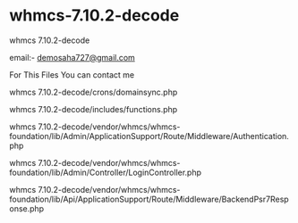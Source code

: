 # whmcs-7.10.2-decode
whmcs 7.10.2-decode

email:- demosaha727@gmail.com

For This Files You can contact me

whmcs 7.10.2-decode/crons/domainsync.php 

whmcs 7.10.2-decode/includes/functions.php

whmcs 7.10.2-decode/vendor/whmcs/whmcs-foundation/lib/Admin/ApplicationSupport/Route/Middleware/Authentication.php

whmcs 7.10.2-decode/vendor/whmcs/whmcs-foundation/lib/Admin/Controller/LoginController.php

whmcs 7.10.2-decode/vendor/whmcs/whmcs-foundation/lib/Api/ApplicationSupport/Route/Middleware/BackendPsr7Response.php 


